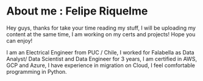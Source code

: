 # About me : Felipe Riquelme
Hey guys, thanks for take your time reading my stuff, I will be uploading my content at the same time, I am working on my certs and projects! Hope you can enjoy!

I am an Electrical Engineer from PUC / Chile, I worked for Falabella as Data Analyst/ Data Scientist and Data Engineer for 3 years, I am certified in AWS, GCP and Azure, I have experience in migration on Cloud, I feel comfortable programming in Python.
